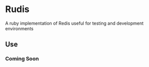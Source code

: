 # Rudis

A ruby implementation of Redis useful for testing and development environments

## Use

### Coming Soon